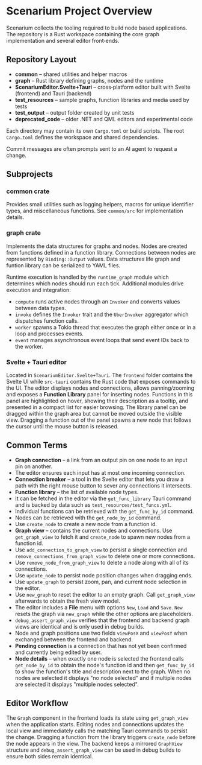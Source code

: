 # Scenarium Project Overview

Scenarium collects the tooling required to build node based applications. The repository is a Rust workspace containing the core graph implementation and several editor front‑ends.

## Repository Layout

- **common** – shared utilities and helper macros
- **graph** – Rust library defining graphs, nodes and the runtime
- **ScenariumEditor.Svelte+Tauri** – cross‑platform editor built with Svelte (frontend) and Tauri (backend)
- **test_resources** – sample graphs, function libraries and media used by tests
- **test_output** – output folder created by unit tests
- **deprecated_code** – older .NET and QML editors and experimental code

Each directory may contain its own `Cargo.toml` or build scripts.
The root `Cargo.toml` defines the workspace and shared dependencies.

Commit messages are often prompts sent to an AI agent to request a change.

## Subprojects

### common crate
Provides small utilities such as logging helpers, macros for unique identifier types, and miscellaneous functions.
See `common/src` for implementation details.

### graph crate
Implements the data structures for graphs and nodes. Nodes are created from functions defined in a function library.
Connections between nodes are represented by `Binding::Output` values.
Data structures life graph and funtion library can be serialized to YAML files.

Runtime execution is handled by the `runtime_graph` module which determines which nodes should run each tick.
Additional modules drive execution and integration:
- `compute` runs active nodes through an `Invoker` and converts values between data types.
- `invoke` defines the `Invoker` trait and the `UberInvoker` aggregator which dispatches function calls.
- `worker` spawns a Tokio thread that executes the graph either once or in a loop and processes events.
- `event` manages asynchronous event loops that send event IDs back to the worker.


### Svelte + Tauri editor
Located in `ScenariumEditor.Svelte+Tauri`. The `frontend` folder contains the Svelte UI while `src-tauri` contains the Rust code that exposes commands to the UI. The editor displays nodes and connections, allows panning/zooming and exposes a **Function Library** panel for inserting nodes. Functions in this panel are highlighted on hover, showing their description as a tooltip, and presented in a compact list for easier browsing. The library panel can be dragged within the graph area but cannot be moved outside the visible view. Dragging a function out of the panel spawns a new node that follows the cursor until the mouse button is released.

## Common Terms

- **Graph connection** – a link from an output pin on one node to an input pin on another.
- The editor ensures each input has at most one incoming connection.
- **Connection breaker** – a tool in the Svelte editor that lets you draw a path with the right mouse button to sever any connections it intersects.
- **Function library** – the list of available node types.
- It can be fetched in the editor via the `get_func_library` Tauri command and is backed by data such as `test_resources/test_funcs.yml`.
- Individual functions can be retrieved with the `get_func_by_id` command.
- Nodes can be retrieved with the `get_node_by_id` command.
- Use `create_node` to create a new node from a function id.
- **Graph view** – contains the current nodes and connections. Use `get_graph_view` to fetch it and `create_node` to spawn new nodes from a function id.
- Use `add_connection_to_graph_view` to persist a single connection and `remove_connections_from_graph_view` to delete one or more connections.
- Use `remove_node_from_graph_view` to delete a node along with all of its connections.
- Use `update_node` to persist node position changes when dragging ends.
- Use `update_graph` to persist zoom, pan, and current node selection in the editor.
- Use `new_graph` to reset the editor to an empty graph. Call `get_graph_view` afterwards to obtain the fresh view model.
- The editor includes a **File** menu with options `New`, `Load` and `Save`. `New` resets the graph via `new_graph` while the other options are placeholders.
- `debug_assert_graph_view` verifies that the frontend and backend graph views are identical and is only used in debug builds.
 - Node and graph positions use two fields `viewPosX` and `viewPosY` when exchanged between the frontend and backend.
- **Pending connection** is a connection that has not yet been confirmed and currently being edited by user.
- **Node details** – when exactly one node is selected the frontend calls `get_node_by_id` to obtain the node's function id and then `get_func_by_id` to show the function's title and description next to the graph. When no nodes are selected it displays "no node selected" and if multiple nodes are selected it displays "multiple nodes selected".

## Editor Workflow
The `Graph` component in the frontend loads its state using `get_graph_view` when the application starts. Editing nodes and connections updates the local view and immediately calls the matching Tauri commands to persist the change. Dragging a function from the library triggers `create_node` before the node appears in the view. The backend keeps a mirrored `GraphView` structure and `debug_assert_graph_view` can be used in debug builds to ensure both sides remain identical.


